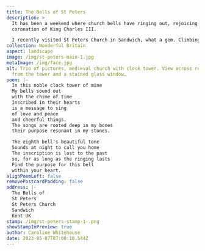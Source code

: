 ```yaml
---
title: The Bells of St Peters
description: >
  It has been a weekend where church bells have ringing out, rejoicing in the
  coronation of King Charles III.

  I recently visited St Peters Church in Sandwich, what a gem. Climbing the clock tower afforded some wonderful views and on the way up I learnt the bells have inscriptions on them, giving them a message to ring out. How cool is that?
collection: Wonderful Britain
aspect: landscape
image: /img/st-peters-main-1.jpg
metaImage: /img/face.jpg
alt: Trio of pictures, medieval church with clock tower. View across rooftops
  from the tower and a stained glass window.
poem: |-
  In this noble clock tower of mine
  My bells sound out 
  with the chime of time
  Inscribed in their hearts 
  is a message to sing
  of love and peace
  and cheerful things.
  The songs are rooted deep in my bones
  their purpose resonant in my stones.

  The eighth bell's beautiful tone
  Sounds at night to call you home
  The inscription is lost to the past
  so, for as long as the ringing lasts
  Find the purpose for this bell
  within your heart.
alignPoemLeft: false
removePostcardPadding: false
address: |-
  The Bells of 
  St Peters
  St Peters Church
  Sandwich
  Kent UK
stamp: /img/st-peters-stamp-1-.png
showStampInPreview: true
author: Caroline Whitehouse
date: 2023-05-07T07:00:18.544Z
---
```

